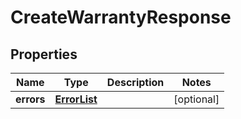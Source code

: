 
# CreateWarrantyResponse

## Properties
Name | Type | Description | Notes
------------ | ------------- | ------------- | -------------
**errors** | [**ErrorList**](ErrorList.md) |  |  [optional]



